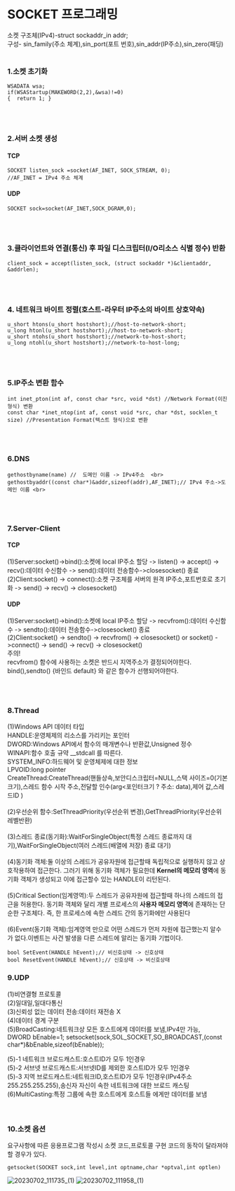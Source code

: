 #  SOCKET 프로그래밍

소켓 구조체(IPv4)-struct sockaddr_in addr;  <br>
구성- sin_family(주소 체계),sin_port(포트 번호),sin_addr(IP주소),sin_zero(패딩)
<br><br>
### 1.소켓 초기화 <br>
    WSADATA wsa; 
    if(WSAStartup(MAKEWORD(2,2),&wsa)!=0)
    {  return 1; }
 <br> <br>
### 2.서버 소켓 생성 <br>
#### TCP<br>

    SOCKET listen_sock =socket(AF_INET, SOCK_STREAM, 0); 
    //AF_INET = IPv4 주소 체계 
#### UDP<br>

    SOCKET sock=socket(AF_INET,SOCK_DGRAM,0);
 <br> <br>
### 3.클라이언트와 연결(통신) 후 파일 디스크립터(I/O리소스 식별 정수) 반환 <br>
    client_sock = accept(listen_sock, (struct sockaddr *)&clientaddr, &addrlen);
 <br> <br>

###  4. 네트워크 바이트 정렬(호스트-라우터 IP주소의 바이트 상호약속) <br>
    u_short htons(u_short hostshort);//host-to-network-short; 
    u_long htonl(u_short hostshort);//host-to-network-short; 
    u_short ntohs(u_short hostshort);//network-to-host-short; 
    u_long ntohl(u_short hostshort);//network-to-host-long;
 <br> <br>
###  5.IP주소 변환 함수 <br>
    int inet_pton(int af, const char *src, void *dst) //Network Format(이진 형식) 변환 
    const char *inet_ntop(int af, const void *src, char *dst, socklen_t size) //Presentation Format(텍스트 형식)으로 변환
 <br> <br>
###  6.DNS <br>
    gethostbyname(name) //  도메인 이름 -> IPv4주소  <br>
    gethostbyaddr((const char*)&addr,sizeof(addr),AF_INET);// IPv4 주소->도메인 이름 <br>
 <br> <br>
###  7.Server-Client <br>
#### TCP<br>
(1)Server:socket()->bind():소켓에 local IP주소 할당 -> listen() -> accept() -> recv():데이터 수신함수 -> send():데이터 전송함수->closesocket() 종료   <br>
(2)Client:socket() -> connect():소켓 구조체를 서버의 원격 IP주소,포트번호로 초기화 -> send() -> recv() -> closesocket() <br>
#### UDP<br>
(1)Server:socket()->bind():소켓에 local IP주소 할당 ->  recvfrom():데이터 수신함수 -> sendto():데이터 전송함수->closesocket() 종료   <br>
(2)Client:socket() -> sendto() -> recvfrom() -> closesocket() or socket() ->connect() -> send() -> recv() -> closesocket() <br>
주의!<br>
recvfrom() 함수에 사용하는 소켓은 반드시 지역주소가 결정되어야한다. bind(),sendto() {바인드 default} 와 같은 함수가 선행되어야한다. 

<br><br>
###  8.Thread <br>
(1)Windows API 데이터 타입<br>
HANDLE:운영체제의 리소스를 가리키는 포인터<br>
DWORD:Windows API에서 함수의 매개변수나 반환값,Unsigned 정수<br>
WINAPI:함수 호출 규약 __stdcall 를 따른다.<br>
SYSTEM_INFO:하드웨어 및 운영체제에 대한 정보<br>
LPVOID:long pointer<br>
CreateThread:CreateThread(핸들상속,보안디스크립터=NULL,스택 사이즈=0(기본크기),스레드 함수 시작 주소,전달할 인수(arg<포인터크기 ? 주소: data),제어 값,스레드ID )<br><br>
(2)우선순위 함수:SetThreadPriority(우선순위 변경),GetThreadPriority(우선순위 레벨반환)<br><br>
(3)스레드 종료(동기화):WaitForSingleObject(특정 스레드 종료까지 대기),WaitForSingleObject(여러 스레드(배열에 저장) 종료 대기)<br><br>
(4)동기화 객체:둘 이상의 스레드가 공유자원에 접근할때 독립적으로 실행하지 않고 상호작용하여 접근한다. 그러기 위해 동기화 객체가 필요한데 **Kernel의 메모리 영역**에 동기화 객체가 생성되고 이에 접근할수 있는 HANDLE이 리턴된다.<br><br>
(5)Critical Section(임계영역):두 스레드가 공유자원에 접근할때 하나의 스레드의 접근을 허용한다. 동기화 객체와 달리 개별 프로세스의 **사용자 메모리 영역**에 존재하는 단순한 구조체다. 즉, 한 프로세스에 속한 스레드 간의 동기화에만 사용된다<br><br>
(6)Event(동기화 객체):임계영역 만으로 어떤 스레드가 먼저 자원에 접근했는지 알수 가 없다.이벤트는 사건 발생을 다른 스레드에 알리는 동기화 기법이다.

    bool SetEvent(HANDLE hEvent);// 비신호상태 -> 신호상태
    bool ResetEvent(HANDLE hEvent);// 신호상태 -> 비신호상태
### 9.UDP
(1)비연결형 프로토콜<br>
(2)일대일,일대다통신<br>
(3)신뢰성 없는 데이터 전송:데이터 재전송 X<br>
(4)데이터 경계 구분<br>
(5)BroadCasting:네트워크상 모든 호스트에게 데이터를 보냄,IPv4만 가능,<br>
    DWORD bEnable=1;
    setsocket(sock,SOL_SOCKET,SO_BROADCAST,(const char*)&bEnable,sizeof(bEnable));

(5)-1 네트워크 브로드캐스트:호스트ID가 모두 1인경우<br>
(5)-2 서브넷 브로드캐스트:서브넷ID를 제외한 호스트ID가 모두 1인경우<br>
(5)-3 지역 브로드캐스트:네트워크ID,호스트ID가 모두 1인경우(IPv4주소 255.255.255.255),송신자 자신이 속한 네트워크에 대한 브로드 캐스팅<br>
(6)MultiCasting:특정 그룹에 속한 호스트에게 호스트들 에게만 데이터를 보냄<br>
<br><br>
### 10.소켓 옵션
요구사항에 따른 응용프로그램 작성시 소켓 코드,프로토콜 구현 코드의 동작이 달라져야 할 경우가 있다.<br>

    getsocket(SOCKET sock,int level,int optname,char *optval,int optlen)

![20230702_111735_(1)](https://github.com/jeongwwon/SOCKET/assets/104192273/cb162650-975f-43c9-8814-df7991ca863a)
![20230702_111958_(1)](https://github.com/jeongwwon/SOCKET/assets/104192273/035a8f7e-c218-4885-af8c-6a7683077cf0)

